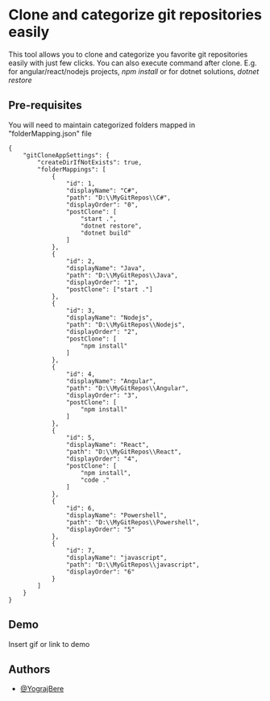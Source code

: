 
# Clone and categorize git repositories easily

This tool allows you to clone and categorize you favorite git repositories easily with just few clicks.
You can also execute command after clone. E.g. for angular/react/nodejs projects, *npm install* or for dotnet solutions, *dotnet restore*

## Pre-requisites
You will need to maintain categorized folders mapped in "folderMapping.json" file

```
{
	"gitCloneAppSettings": {
		"createDirIfNotExists": true,
		"folderMappings": [
			{
				"id": 1,
				"displayName": "C#",
				"path": "D:\\MyGitRepos\\C#",
				"displayOrder": "0",
				"postClone": [
					"start .",
					"dotnet restore",
					"dotnet build"
				]
			},
			{
				"id": 2,
				"displayName": "Java",
				"path": "D:\\MyGitRepos\\Java",
				"displayOrder": "1",
				"postClone": ["start ."]
			},
			{
				"id": 3,
				"displayName": "Nodejs",
				"path": "D:\\MyGitRepos\\Nodejs",
				"displayOrder": "2",
				"postClone": [
					"npm install"
				]
			},
			{
				"id": 4,
				"displayName": "Angular",
				"path": "D:\\MyGitRepos\\Angular",
				"displayOrder": "3",
				"postClone": [
					"npm install"
				]
			},
			{
				"id": 5,
				"displayName": "React",
				"path": "D:\\MyGitRepos\\React",
				"displayOrder": "4",
				"postClone": [
					"npm install",	
					"code ."
				]
			},
			{
				"id": 6,
				"displayName": "Powershell",
				"path": "D:\\MyGitRepos\\Powershell",
				"displayOrder": "5"
			},
			{
				"id": 7,
				"displayName": "javascript",
				"path": "D:\\MyGitRepos\\javascript",
				"displayOrder": "6"
			}
		]
	}
}

```

## Demo

Insert gif or link to demo



## Authors

- [@YograjBere](https://www.github.com/YograjBere)
